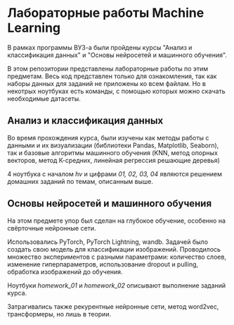 # Лабораторные работы Machine Learning

В рамках программы ВУЗ-а были пройдены курсы "Анализ и классификация данных" и "Основы нейросетей и машинного обучения". 

В этом репозитории представлены лабораторные работы по этим предметам.
Весь код представлен только для ознакомления, так как наборы данных для заданий не приложены ко всем файлам. Но в некотрых ноутбуках есть команды, с помощью которых можно скачать необходимые датасеты.

## Анализ и классификация данных

Во время прохождения курса, были изучены как методы работы с данными и их визуализации (библиотеки Pandas, Matplotlib, Seaborn), так и базовые алгоритмы машинного обучения (KNN, метод опорных векторов, метод К-средних, линейная регрессия решающие деревья)

4 ноутбука с началом *hv* и цифрами *01, 02, 03, 04* являются решением домашних заданий по темам, описанным выше.

## Основы нейросетей и машинного обучения

На этом предмете упор был сделан на глубокое обучение, особенно на свёрточные нейронные сети. 

Использовались PyTorch, PyTorch Lightning, wandb. Задачей было создать свою модель для классификации изображений. Проводилось множество экспериментов с разными параметрами: количество слоев, изменение гиперпараметров, использование dropout и pulling, обработка изображений до обучения. 

Ноутбуки *homework_01* и *homework_02* описывают выполнение заданий курса.

Затрагивались также рекурентные нейронные сети, метод word2vec, трансформеры, но лишь в теории.
